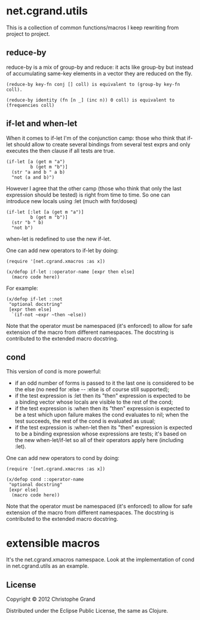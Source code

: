 # net.cgrand.utils

This is a collection of common functions/macros I keep rewriting from project
to project. 

## reduce-by

reduce-by is a mix of group-by and reduce: it acts like group-by but instead
of accumulating same-key elements in a vector they are reduced on the fly.

    (reduce-by key-fn conj [] coll) is equivalent to (group-by key-fn coll).

    (reduce-by identity (fn [n _] (inc n)) 0 coll) is equivalent to (frequencies coll)

## if-let and when-let

When it comes to if-let I'm of the conjunction camp: those who think that
if-let should allow to create several bindings from several test exprs and
only executes the then clause if all tests are true.

    (if-let [a (get m "a")
             b (get m "b")]
      (str "a and b " a b)
      "not (a and b)")
      

However I agree that the other camp (those who think that only the last
expression should be tested) is right from time to time. So one can introduce
new locals using :let (much with for/doseq)

    (if-let [:let [a (get m "a")]
             b (get m "b")]
      (str "b " b)
      "not b")
      
when-let is redefined to use the new if-let.

One can add new operators to if-let by doing:

    (require '[net.cgrand.xmacros :as x])
    
    (x/defop if-let ::operator-name [expr then else]
      (macro code here))
  
For example:

    (x/defop if-let ::not 
     "optional docstring"
     [expr then else]
      `(if-not ~expr ~then ~else))

Note that the operator must be namespaced (it's enforced) to allow for safe
extension of the macro from different namespaces. The docstring is contributed
to the extended macro docstring.

## cond

This version of cond is more powerful: 
* if an odd number of forms is passed to
it the last one is considered to be the else (no need for :else -- :else is
of course still supported);
* if the test expression is :let then its "then" expression is expected to be
a binding vector whose locals are visible to the rest of the cond;
* if the test expression is :when then its "then" expression is expected to be
a test which upon failure makes the cond evaluates to nil; when the test
succeeds, the rest of the cond is evaluated as usual;
* if the test expression is :when-let then its "then" expression is expected
to be a binding expression whose expressions are tests; it's based on the new
when-let/if-let so all of their operators apply here (including :let).

One can add new operators to cond by doing:

    (require '[net.cgrand.xmacros :as x])
    
    (x/defop cond ::operator-name
     "optional docstring" 
     [expr else]
      (macro code here))

Note that the operator must be namespaced (it's enforced) to allow for safe
extension of the macro from different namespaces. The docstring is contributed
to the extended macro docstring.

# extensible macros

It's the net.cgrand.xmacros namespace. Look at the implementation of cond 
in net.cgrand.utils as an example.

## License

Copyright © 2012 Christophe Grand

Distributed under the Eclipse Public License, the same as Clojure.
